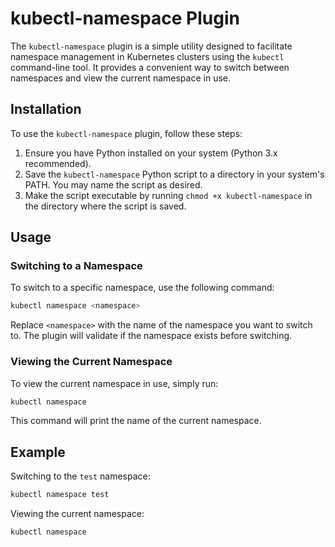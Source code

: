 # kubectl-namespace Plugin

The `kubectl-namespace` plugin is a simple utility designed to facilitate namespace management in Kubernetes clusters using the `kubectl` command-line tool. It provides a convenient way to switch between namespaces and view the current namespace in use.

## Installation

To use the `kubectl-namespace` plugin, follow these steps:

1. Ensure you have Python installed on your system (Python 3.x recommended).
2. Save the `kubectl-namespace` Python script to a directory in your system's PATH. You may name the script as desired.
3. Make the script executable by running `chmod +x kubectl-namespace` in the directory where the script is saved.

## Usage

### Switching to a Namespace

To switch to a specific namespace, use the following command:

```bash
kubectl namespace <namespace>
```

Replace `<namespace>` with the name of the namespace you want to switch to. The plugin will validate if the namespace exists before switching.

### Viewing the Current Namespace

To view the current namespace in use, simply run:

```bash
kubectl namespace
```

This command will print the name of the current namespace.

## Example

Switching to the `test` namespace:

```bash
kubectl namespace test
```

Viewing the current namespace:

```bash
kubectl namespace
```